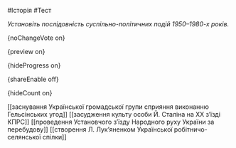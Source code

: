 #Історія #Тест

*Установіть послідовність суспільно-політичних подій 1950–1980-х років.*

{noChangeVote on}

{preview on}

{hideProgress on}

{shareEnable off}

{hideCount on}

[[заснування Української громадської групи сприяння виконанню Гельсінських угод]]
[[засудження культу особи Й. Сталіна на XX з’їзді КПРС]]
[[проведення Установчого з’їзду Народного руху України за перебудову]]
[[створення Л. Лук’яненком Української робітничо-селянської спілки]]
